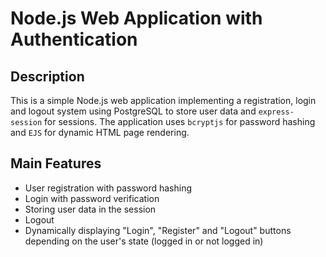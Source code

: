 # Node.js Web Application with Authentication

## Description

This is a simple Node.js web application implementing a registration, login and logout system using PostgreSQL to store user data and `express-session` for sessions. The application uses `bcryptjs` for password hashing and `EJS` for dynamic HTML page rendering.

## Main Features

- User registration with password hashing
- Login with password verification
- Storing user data in the session
- Logout
- Dynamically displaying "Login", "Register" and "Logout" buttons depending on the user's state (logged in or not logged in)
